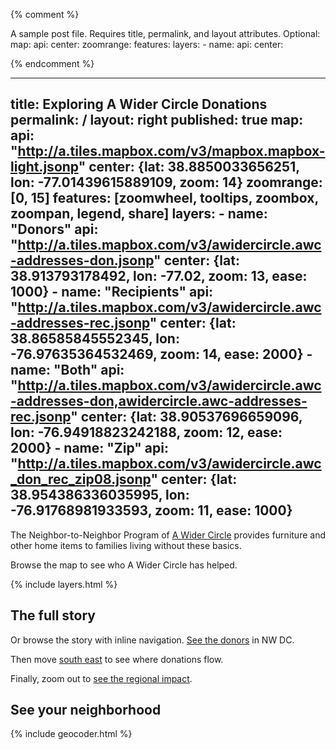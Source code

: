 {% comment %}

A sample post file. Requires title, permalink,  and layout attributes.
Optional:
map: 
    api:
    center:
    zoomrange:
    features:
layers:
    - name:
      api:
      center:

{% endcomment %}

---
title: Exploring A Wider Circle Donations
permalink: /
layout: right
published: true
map: 
    api: "http://a.tiles.mapbox.com/v3/mapbox.mapbox-light.jsonp"
    center: {lat: 38.8850033656251, lon: -77.01439615889109, zoom: 14}
    zoomrange: [0, 15]
    features: [zoomwheel, tooltips, zoombox, zoompan, legend, share]
layers:
    - name: "Donors"
      api: "http://a.tiles.mapbox.com/v3/awidercircle.awc-addresses-don.jsonp"
      center: {lat: 38.913793178492, lon: -77.02, zoom: 13, ease: 1000}
    - name: "Recipients"
      api: "http://a.tiles.mapbox.com/v3/awidercircle.awc-addresses-rec.jsonp"
      center: {lat: 38.86585845552345, lon: -76.97635364532469, zoom: 14, ease: 2000}
    - name: "Both"
      api: "http://a.tiles.mapbox.com/v3/awidercircle.awc-addresses-don,awidercircle.awc-addresses-rec.jsonp"
      center: {lat: 38.90537696659096, lon: -76.94918823242188, zoom: 12, ease: 2000}
    - name: "Zip"
      api: "http://a.tiles.mapbox.com/v3/awidercircle.awc_don_rec_zip08.jsonp"
      center: {lat: 38.954386336035995, lon: -76.91768981933593, zoom: 11, ease: 1000}
---
<div id="about" markdown="1">

The Neighbor-to-Neighbor Program of [A Wider Circle](http://www.awidercircle.org/) provides furniture and other home items to families living without these basics.

Browse the map to see who A Wider Circle has helped.

</div>

{% include layers.html %}


## The full story

Or browse the story with inline navigation. <a data-control="layer" href="#donors">See the donors</a> in NW DC.

Then move <a data-control='layer' href="#recipients">south east</a> to see where donations flow.

Finally, zoom out to <a data-control="layer" href="#zip">see the regional impact</a>.


## See your neighborhood

{% include geocoder.html %}
